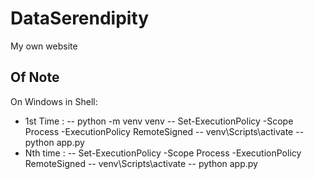 # DataSerendipity
My own website

## Of Note
On Windows in Shell: 
- 1st Time :
-- python -m venv venv
-- Set-ExecutionPolicy -Scope Process -ExecutionPolicy RemoteSigned
-- venv\Scripts\activate
-- python app.py
- Nth time :
-- Set-ExecutionPolicy -Scope Process -ExecutionPolicy RemoteSigned
-- venv\Scripts\activate
-- python app.py


